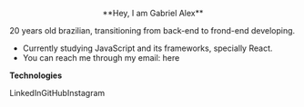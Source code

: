 <p align="center">
                                                             **Hey, I am Gabriel Alex** 
</p>

20 years old brazilian, transitioning from back-end to frond-end developing.

* Currently studying JavaScript and its frameworks, specially React.
* You can reach me through my email: here 

**Technologies**

LinkedInGitHubInstagram

